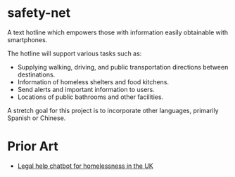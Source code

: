 # safety-net
A text hotline which empowers those with information easily obtainable with smartphones.

The hotline will support various tasks such as:

- Supplying walking, driving, and public transportation directions between destinations.
- Information of homeless shelters and food kitchens.
- Send alerts and important information to users.
- Locations of public bathrooms and other facilities.

A stretch goal for this project is to incorporate other languages, primarily Spanish or Chinese.

# Prior Art

- [Legal help chatbot for homelessness in the UK](https://www.theguardian.com/technology/2016/aug/11/chatbot-lawyer-beat-parking-fines-helping-homeless-do-not-pay) 
